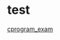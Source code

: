 # test

[cprogram_exam](https://docs.google.com/forms/d/e/1FAIpQLSdHVab-WirCDuwvt3aQy1MuDmG_24S4xSJkfCL34m-YX5EpHQ/viewform?usp=header)


